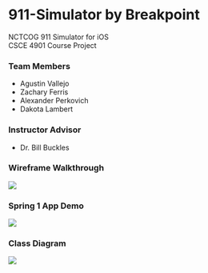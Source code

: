 # 911-Simulator by Breakpoint
NCTCOG 911 Simulator for iOS  
CSCE 4901 Course Project

### Team Members
- Agustin Vallejo
- Zachary Ferris
- Alexander Perkovich
- Dakota Lambert

### Instructor Advisor
- Dr. Bill Buckles

### Wireframe Walkthrough

<img src="https://i.imgur.com/Et0sivV.gif">

### Spring 1 App Demo

<img src="https://i.imgur.com/rbEwcCY.gifv">

### Class Diagram

<img src="https://i.imgur.com/w7yrW0s.png">
